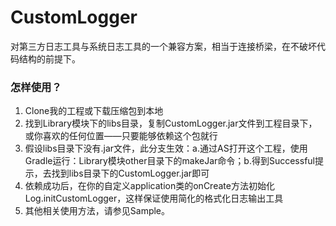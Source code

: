 # CustomLogger
对第三方日志工具与系统日志工具的一个兼容方案，相当于连接桥梁，在不破坏代码结构的前提下。
### 怎样使用？
1. Clone我的工程或下载压缩包到本地
2. 找到Library模块下的libs目录，复制CustomLogger.jar文件到工程目录下，或你喜欢的任何位置——只要能够依赖这个包就行
3. 假设libs目录下没有.jar文件，此分支生效：a.通过AS打开这个工程，使用Gradle运行：Library模块other目录下的makeJar命令；b.得到Successful提示，去找到libs目录下的CustomLogger.jar即可
4. 依赖成功后，在你的自定义application类的onCreate方法初始化Log.initCustomLogger，这样保证使用简化的格式化日志输出工具
5. 其他相关使用方法，请参见Sample。
